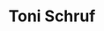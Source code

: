 ---
layout: digitalobject
title: Toni Schruf
medium: photograph
year: unknown
owner: unknown
permanent_url: http://austria-forum.org/attach/Biographien/Schruf%2C_Toni/Toni%20rund.jpg
image: media/tonischruf.png
---
